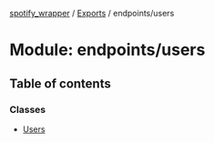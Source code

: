 [spotify_wrapper](../README.md) / [Exports](../modules.md) / endpoints/users

# Module: endpoints/users

## Table of contents

### Classes

- [Users](../classes/endpoints_users.Users.md)
